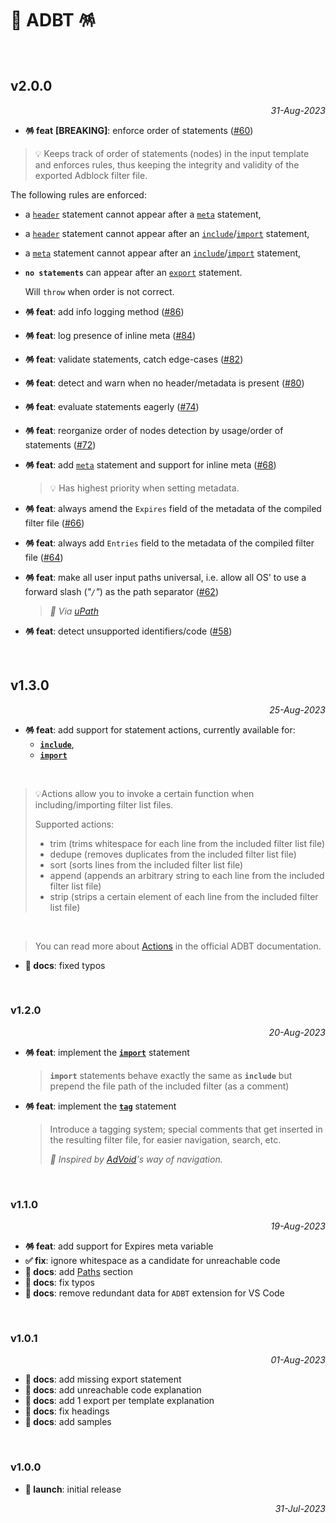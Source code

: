 # 📄 ADBT 🪅

<br>

## v2.0.0

<p align="right"><em>31-Aug-2023</em></p>

- **🪅 feat** **\[BREAKING]**: enforce order of statements ([#60](https://github.com/igorskyflyer/npm-adblock-aria-compiler/issues/60))

> 💡 Keeps track of order of statements (nodes) in the input template and enforces rules, thus keeping the integrity and validity of the exported Adblock filter file.

The following rules are enforced:

- a [`header`](https://github.com/adbt-lang/adbt#header) statement cannot appear after a [`meta`](https://github.com/metaigorskyflyer/file-format-adbt#meta) statement,
- a [`header`](https://github.com/adbt-lang/adbt#header) statement cannot appear after an [`include`](https://github.com/adbt-lang/adbt#include)/[`import`](https://github.com/adbt-lang/adbt#import) statement,
- a [`meta`](https://github.com/adbt-lang/adbt#meta) statement cannot appear after an [`include`](https://github.com/adbt-lang/adbt#include)/[`import`](https://github.com/adbt-lang/adbt#import) statement,
- **`no statements`** can appear after an [`export`](https://github.com/adbt-lang/adbt#export) statement.

  Will `throw` when order is not correct.

- **🪅 feat**: add info logging method ([#86](https://github.com/igorskyflyer/npm-adblock-aria-compiler/issues/86))
- **🪅 feat**: log presence of inline meta ([#84](https://github.com/igorskyflyer/npm-adblock-aria-compiler/issues/84))
- **🪅 feat**: validate statements, catch edge-cases ([#82](https://github.com/igorskyflyer/npm-adblock-aria-compiler/issues/82))
- **🪅 feat**: detect and warn when no header/metadata is present ([#80](https://github.com/igorskyflyer/npm-adblock-aria-compiler/issues/80))
- **🪅 feat**: evaluate statements eagerly ([#74](https://github.com/igorskyflyer/npm-adblock-aria-compiler/issues/74))
- **🪅 feat**: reorganize order of nodes detection by usage/order of statements ([#72](https://github.com/igorskyflyer/npm-adblock-aria-compiler/issues/72))
- **🪅 feat**: add [`meta`](https://github.com/metaigorskyflyer/file-format-adbt#meta) statement and support for inline meta ([#68](https://github.com/igorskyflyer/npm-adblock-aria-compiler/issues/68))
  > 💡 Has highest priority when setting metadata.
- **🪅 feat**: always amend the `Expires` field of the metadata of the compiled filter file ([#66](https://github.com/igorskyflyer/npm-adblock-aria-compiler/issues/66))
- **🪅 feat**: always add `Entries` field to the metadata of the compiled filter file ([#64](https://github.com/igorskyflyer/npm-adblock-aria-compiler/issues/64))
- **🪅 feat**: make all user input paths universal, i.e. allow all OS' to use a forward slash (_"`/`"_) as the path separator ([#62](https://github.com/igorskyflyer/npm-adblock-aria-compiler/issues/62))

  > _🌟 Via [uPath](https://www.npmjs.com/package/@igor.dvlpr/upath)_

- **🪅 feat**: detect unsupported identifiers/code ([#58](https://github.com/igorskyflyer/npm-adblock-aria-compiler/issues/58))

<br>

## v1.3.0

<p align="right"><em>25-Aug-2023</em></p>

- **🪅 feat**: add support for statement actions, currently available for:
  - [**`include`**](https://github.com/adbt-lang/adbt#include),
  - [**`import`**](https://github.com/adbt-lang/adbt#import)

<br>

> 💡Actions allow you to invoke a certain function when including/importing filter list files.
>
> Supported actions:
>
> - trim (trims whitespace for each line from the included filter list file)
> - dedupe (removes duplicates from the included filter list file)
> - sort (sorts lines from the included filter list file)
> - append (appends an arbitrary string to each line from the included filter list file)
> - strip (strips a certain element of each line from the included filter list file)

<br>

> You can read more about [Actions](https://github.com/adbt-lang/adbt#-actions) in the official ADBT documentation.

- **📜 docs**: fixed typos

<br>

### v1.2.0

<p align="right"><em>20-Aug-2023</em></p>

- **🪅 feat**: implement the **[`import`](./README.md#import)** statement
  > **`import`** statements behave exactly the same as **`include`** but prepend the file path of the included filter (as a comment)
- **🪅 feat**: implement the **[`tag`](./README.md#tag)** statement
  > Introduce a tagging system; special comments that get inserted in the resulting filter file, for easier navigation, search, etc.
  >
  > _🌟 Inspired by [AdVoid](https://github.com/the-advoid/ad-void)'s way of navigation._

<br>

### v1.1.0

<p align="right"><em>19-Aug-2023</em></p>

- **🪅 feat**: add support for Expires meta variable
- **✅ fix**: ignore whitespace as a candidate for unreachable code
- **📜 docs**: add [Paths](./README.md#%EF%B8%8F-paths) section
- **📜 docs**: fix typos
- **📜 docs**: remove redundant data for `ADBT` extension for VS Code

<br>

### v1.0.1

<p align="right"><em>01-Aug-2023</em></p>

- **📜 docs**: add missing export statement
- **📜 docs**: add unreachable code explanation
- **📜 docs**: add 1 export per template explanation
- **📜 docs**: fix headings
- **📜 docs**: add samples

<br>

### v1.0.0

- **🚀 launch**: initial release

<p align="right"><em>31-Jul-2023</em></p>
